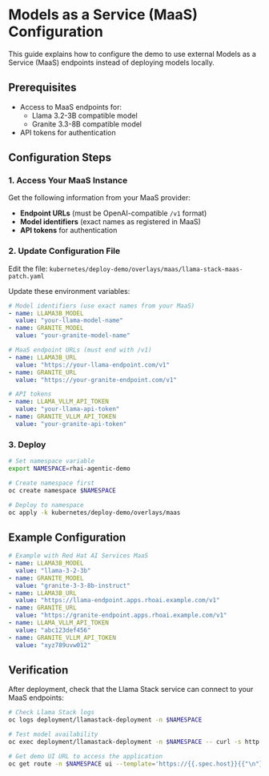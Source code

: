 # Models as a Service (MaaS) Configuration

This guide explains how to configure the demo to use external Models as a Service (MaaS) endpoints instead of deploying models locally.

## Prerequisites

- Access to MaaS endpoints for:
  - Llama 3.2-3B compatible model
  - Granite 3.3-8B compatible model
- API tokens for authentication

## Configuration Steps

### 1. Access Your MaaS Instance

Get the following information from your MaaS provider:
- **Endpoint URLs** (must be OpenAI-compatible `/v1` format)
- **Model identifiers** (exact names as registered in MaaS)
- **API tokens** for authentication

### 2. Update Configuration File

Edit the file: `kubernetes/deploy-demo/overlays/maas/llama-stack-maas-patch.yaml`

Update these environment variables:

```yaml
# Model identifiers (use exact names from your MaaS)
- name: LLAMA3B_MODEL
  value: "your-llama-model-name"
- name: GRANITE_MODEL
  value: "your-granite-model-name"

# MaaS endpoint URLs (must end with /v1)
- name: LLAMA3B_URL
  value: "https://your-llama-endpoint.com/v1"
- name: GRANITE_URL
  value: "https://your-granite-endpoint.com/v1"

# API tokens
- name: LLAMA_VLLM_API_TOKEN
  value: "your-llama-api-token"
- name: GRANITE_VLLM_API_TOKEN
  value: "your-granite-api-token"
```

### 3. Deploy

```bash
# Set namespace variable
export NAMESPACE=rhai-agentic-demo

# Create namespace first
oc create namespace $NAMESPACE

# Deploy to namespace
oc apply -k kubernetes/deploy-demo/overlays/maas
```

## Example Configuration

```yaml
# Example with Red Hat AI Services MaaS
- name: LLAMA3B_MODEL
  value: "llama-3-2-3b"
- name: GRANITE_MODEL
  value: "granite-3-3-8b-instruct"
- name: LLAMA3B_URL
  value: "https://llama-endpoint.apps.rhoai.example.com/v1"
- name: GRANITE_URL
  value: "https://granite-endpoint.apps.rhoai.example.com/v1"
- name: LLAMA_VLLM_API_TOKEN
  value: "abc123def456"
- name: GRANITE_VLLM_API_TOKEN
  value: "xyz789uvw012"
```

## Verification

After deployment, check that the Llama Stack service can connect to your MaaS endpoints:

```bash
# Check Llama Stack logs
oc logs deployment/llamastack-deployment -n $NAMESPACE

# Test model availability
oc exec deployment/llamastack-deployment -n $NAMESPACE -- curl -s http://localhost:8321/v1/models

# Get demo UI URL to access the application
oc get route -n $NAMESPACE ui --template='https://{{.spec.host}}{{"\n"}}'
```